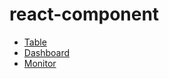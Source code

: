 # react-component

- [Table](https://skycloud1030.github.io/react-component/#/table)
- [Dashboard](https://skycloud1030.github.io/react-component/#/dashboard)
- [Monitor](https://skycloud1030.github.io/react-component/#/monitor)